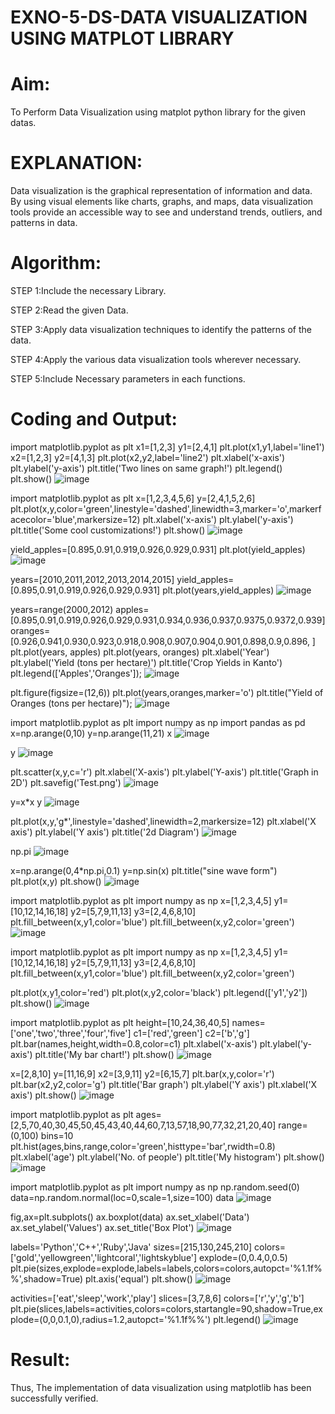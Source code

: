 # EXNO-5-DS-DATA VISUALIZATION USING MATPLOT LIBRARY

# Aim:
  To Perform Data Visualization using matplot python library for the given datas.

# EXPLANATION:
Data visualization is the graphical representation of information and data. By using visual elements like charts, graphs, and maps, data visualization tools provide an accessible way to see and understand trends, outliers, and patterns in data.

# Algorithm:
STEP 1:Include the necessary Library.

STEP 2:Read the given Data.

STEP 3:Apply data visualization techniques to identify the patterns of the data.

STEP 4:Apply the various data visualization tools wherever necessary.

STEP 5:Include Necessary parameters in each functions.

# Coding and Output:
import matplotlib.pyplot as plt
x1=[1,2,3]
y1=[2,4,1]
plt.plot(x1,y1,label='line1')
x2=[1,2,3]
y2=[4,1,3]
plt.plot(x2,y2,label='line2')
plt.xlabel('x-axis')
plt.ylabel('y-axis')
plt.title('Two lines on same graph!')
plt.legend()
plt.show()
![image](https://github.com/user-attachments/assets/2bb9e8d2-5df8-4f1b-ae24-56116928cf3f)


import matplotlib.pyplot as plt
x=[1,2,3,4,5,6]
y=[2,4,1,5,2,6]
plt.plot(x,y,color='green',linestyle='dashed',linewidth=3,marker='o',markerfacecolor='blue',markersize=12)
plt.xlabel('x-axis')
plt.ylabel('y-axis')
plt.title('Some cool customizations!')
plt.show()
![image](https://github.com/user-attachments/assets/675fec77-bea6-4b40-8175-2b1029ae8145)


yield_apples=[0.895,0.91,0.919,0.926,0.929,0.931]
plt.plot(yield_apples)
![image](https://github.com/user-attachments/assets/99eb09f9-430f-41ea-9ad9-a306d0d3064e)


years=[2010,2011,2012,2013,2014,2015]
yield_apples=[0.895,0.91,0.919,0.926,0.929,0.931]
plt.plot(years,yield_apples)
![image](https://github.com/user-attachments/assets/ab843827-e236-4cf3-b7e3-278d02e45c6e)


years=range(2000,2012)
apples=[0.895,0.91,0.919,0.926,0.929,0.931,0.934,0.936,0.937,0.9375,0.9372,0.939]
oranges=[0.926,0.941,0.930,0.923,0.918,0.908,0.907,0.904,0.901,0.898,0.9,0.896, ]
plt.plot(years, apples)
plt.plot(years, oranges)
plt.xlabel('Year')
plt.ylabel('Yield (tons per hectare)')
plt.title('Crop Yields in Kanto')
plt.legend(['Apples','Oranges']);
![image](https://github.com/user-attachments/assets/f06dcecd-094a-43cf-af15-4f39b287e0bc)

plt.figure(figsize=(12,6))
plt.plot(years,oranges,marker='o')
plt.title("Yield of Oranges (tons per hectare)");
![image](https://github.com/user-attachments/assets/1e1fc4b2-d1b1-413c-bb3b-c5036e7565fa)


import matplotlib.pyplot as plt
import numpy as np
import pandas as pd
x=np.arange(0,10)
y=np.arange(11,21)
x
![image](https://github.com/user-attachments/assets/ff0c20ff-9ddd-4f1b-96db-516c2855a34c)


y
![image](https://github.com/user-attachments/assets/77cfe5e5-b44d-46fb-9572-a41a55628eb2)


plt.scatter(x,y,c='r')
plt.xlabel('X-axis')
plt.ylabel('Y-axis')
plt.title('Graph in 2D')
plt.savefig('Test.png')
![image](https://github.com/user-attachments/assets/711ff4f3-75cf-4e72-8b57-e82b27effc64)


y=x*x
y
![image](https://github.com/user-attachments/assets/927a3aad-edd9-4687-920c-9a03f4320940)


plt.plot(x,y,'g*',linestyle='dashed',linewidth=2,markersize=12)
plt.xlabel('X axis')
plt.ylabel('Y axis')
plt.title('2d Diagram')
![image](https://github.com/user-attachments/assets/cc60d9c5-201f-4aab-8cee-61d8860a3a09)


np.pi
![image](https://github.com/user-attachments/assets/098c9a02-9d2c-495a-ba6a-0848a756dfdd)


x=np.arange(0,4*np.pi,0.1)
y=np.sin(x)
plt.title("sine wave form")
plt.plot(x,y)
plt.show()
![image](https://github.com/user-attachments/assets/c8d9e2e7-41e8-4200-ad20-a89d948174a6)


import matplotlib.pyplot as plt
import numpy as np
x=[1,2,3,4,5]
y1=[10,12,14,16,18]
y2=[5,7,9,11,13]
y3=[2,4,6,8,10]
plt.fill_between(x,y1,color='blue')
plt.fill_between(x,y2,color='green')
![image](https://github.com/user-attachments/assets/e461e63c-7d5a-4ef5-945a-7e666a0b0d55)


import matplotlib.pyplot as plt
import numpy as np
x=[1,2,3,4,5]
y1=[10,12,14,16,18]
y2=[5,7,9,11,13]
y3=[2,4,6,8,10]
plt.fill_between(x,y1,color='blue')
plt.fill_between(x,y2,color='green')

plt.plot(x,y1,color='red')
plt.plot(x,y2,color='black')
plt.legend(['y1','y2'])
plt.show()
![image](https://github.com/user-attachments/assets/40264a1a-aa4b-44e8-8e74-a90879a362d8)


import matplotlib.pyplot as plt
height=[10,24,36,40,5]
names=['one','two','three','four','five']
c1=['red','green']
c2=['b','g']
plt.bar(names,height,width=0.8,color=c1)
plt.xlabel('x-axis')
plt.ylabel('y-axis')
plt.title('My bar chart!')
plt.show()
![image](https://github.com/user-attachments/assets/4f28f956-0ff6-4555-9713-2026aab4e85b)


x=[2,8,10]
y=[11,16,9]
x2=[3,9,11]
y2=[6,15,7]
plt.bar(x,y,color='r')
plt.bar(x2,y2,color='g')
plt.title('Bar graph')
plt.ylabel('Y axis')
plt.xlabel('X axis')
plt.show()
![image](https://github.com/user-attachments/assets/4406fc32-0568-4741-ac30-54fe4f6472fb)


import matplotlib.pyplot as plt
ages=[2,5,70,40,30,45,50,45,43,40,44,60,7,13,57,18,90,77,32,21,20,40]
range=(0,100)
bins=10
plt.hist(ages,bins,range,color='green',histtype='bar',rwidth=0.8)
plt.xlabel('age')
plt.ylabel('No. of people')
plt.title('My histogram')
plt.show()
![image](https://github.com/user-attachments/assets/3ad1be21-7176-42ab-9e4a-de8c0223bfaf)


import matplotlib.pyplot as plt
import numpy as np
np.random.seed(0)
data=np.random.normal(loc=0,scale=1,size=100)
data
![image](https://github.com/user-attachments/assets/0aa50508-4c4f-455d-87be-983a0d19124d)


fig,ax=plt.subplots()
ax.boxplot(data)
ax.set_xlabel('Data')
ax.set_ylabel('Values')
ax.set_title('Box Plot')
![image](https://github.com/user-attachments/assets/738d2b4f-6c30-47a4-95f4-d08f36528c65)


labels='Python','C++','Ruby','Java'
sizes=[215,130,245,210]
colors=['gold','yellowgreen','lightcoral','lightskyblue']
explode=(0,0.4,0,0.5)
plt.pie(sizes,explode=explode,labels=labels,colors=colors,autopct='%1.1f%%',shadow=True)
plt.axis('equal')
plt.show()
![image](https://github.com/user-attachments/assets/fa1836dd-82e6-4ab3-b88a-305f85241384)


activities=['eat','sleep','work','play']
slices=[3,7,8,6]
colors=['r','y','g','b']
plt.pie(slices,labels=activities,colors=colors,startangle=90,shadow=True,explode=(0,0,0.1,0),radius=1.2,autopct='%1.1f%%')
plt.legend()
![image](https://github.com/user-attachments/assets/1b3a075f-7a02-4a01-b74e-6e8d116cc6b3)


# Result:
Thus, The implementation of data visualization using matplotlib has been successfully verified.
